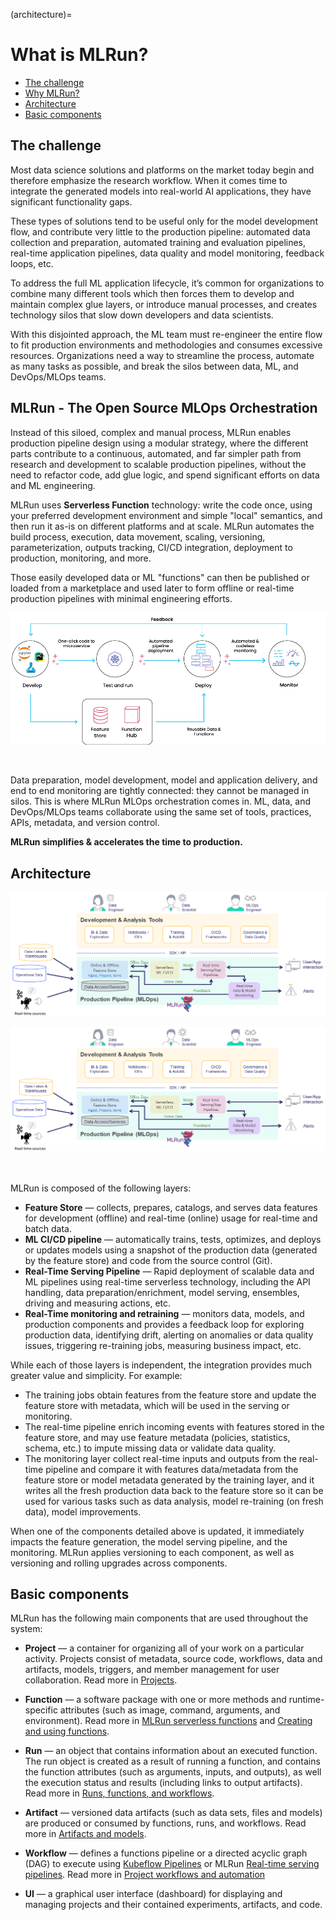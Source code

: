 (architecture)=
# What is MLRun? <!-- omit in toc -->
- [The challenge](#the-challenge)
- [Why MLRun?](#why-mlrun)
- [Architecture](#architecture)
- [Basic components](#basic-components)

<a id="the-challenge"></a>
## The challenge

Most data science solutions and platforms on the market today begin and therefore emphasize the research workflow. 
When it comes time to integrate the generated models into real-world AI applications, they have significant functionality gaps.

These types of solutions tend to be useful only for the model development flow, and contribute very little to the production pipeline: 
automated data collection and preparation, automated training and evaluation pipelines, real-time application pipelines, 
data quality and model monitoring, feedback loops, etc.

To address the full ML application lifecycle, it’s common for organizations to combine many different tools which then forces 
them to develop and maintain complex glue layers, or introduce manual processes, and creates technology silos that slow down 
developers and data scientists. 

With this disjointed approach, the ML team must re-engineer the entire flow to fit production environments and methodologies 
and consumes excessive resources. Organizations need a way to streamline the process, 
automate as many tasks as possible, and break the silos between data, ML, and DevOps/MLOps teams.

<a id="why-mlrun"></a>
## MLRun - The Open Source MLOps Orchestration

Instead of this siloed, complex and manual process, MLRun enables production pipeline design using a modular strategy, 
where the different parts contribute to a continuous, automated, and far simpler path from research and development to scalable 
production pipelines, without the need to refactor code, add glue logic, and spend significant efforts on data and ML engineering.

MLRun uses **Serverless Function** technology: write the code once, using your preferred development environment and 
simple "local" semantics, and then run it as-is on different platforms and at scale. MLRun automates the build process, execution, 
data movement, scaling, versioning, parameterization, outputs tracking, CI/CD integration, deployment to production, monitoring, and more. 

Those easily developed data or ML "functions" can then be published or loaded from a marketplace and used later to form offline or real-time 
production pipelines with minimal engineering efforts.

<p align="center"><img src="_static/images/mlrun-flow.png" alt="mlrun-flow" width="600"/></p><br>

Data preparation, model development, model and application delivery, and end to end monitoring are tightly connected: 
they cannot be managed in silos. This is where MLRun MLOps orchestration comes in. ML, data, and DevOps/MLOps teams 
collaborate using the same set of tools, practices, APIs, metadata, and version control.

<b>MLRun simplifies & accelerates the time to production.</b>

## Architecture 

![pipeline](./_static/images/pipeline.png)

<img src="_static/images/pipeline.png" alt="pipeline"/>

<br><br>
MLRun is composed of the following layers:

- **Feature Store** &mdash; collects, prepares, catalogs, and serves data features for development (offline) and real-time (online) 
usage for real-time and batch data.
- **ML CI/CD pipeline** &mdash; automatically trains, tests, optimizes, and deploys or updates models using a snapshot of the production 
data (generated by the feature store) and code from the source control (Git).
- **Real-Time Serving Pipeline** &mdash; Rapid deployment of scalable data and ML pipelines using real-time serverless technology, including 
the API handling, data preparation/enrichment, model serving, ensembles, driving and measuring actions, etc.
- **Real-Time monitoring and retraining** &mdash; monitors data, models, and production components and provides a feedback loop for exploring production data, identifying drift, alerting on anomalies or data quality issues, triggering re-training jobs, measuring business impact, etc.

While each of those layers is independent, the integration provides much greater value and simplicity. For example:
- The training jobs obtain features from the feature store and update the feature store with metadata, which will be used in the serving or monitoring.
- The real-time pipeline enrich incoming events with features stored in the feature store, and may use feature metadata (policies, statistics, schema, etc.) to impute missing data or validate data quality.
- The monitoring layer collect real-time inputs and outputs from the real-time pipeline and compare it with features data/metadata from the feature store or model metadata generated by the training layer, and it writes all the fresh production data back to the feature store so it can be used for various tasks such as data analysis, model re-training (on fresh data), model improvements.

When one of the components detailed above is updated, it immediately impacts the feature generation, the model serving pipeline, and the monitoring. MLRun applies versioning to each component, as well as versioning and rolling upgrades across components.

<a id="basic-components"></a>
## Basic components

MLRun has the following main components that are used throughout the system:

- <a id="def-project"></a>**Project** &mdash; a container for organizing all of your work on a particular activity.
    Projects consist of metadata, source code, workflows, data and artifacts, models, triggers, and member management for user collaboration. Read more in [Projects](./projects/project.md).

- <a id="def-function"></a>**Function** &mdash; a software package with one or more methods and runtime-specific attributes (such as image, command, arguments, and environment). Read more in [MLRun serverless functions](./concepts/functions-concepts) and [Creating and using functions](./runtimes/functions).

- <a id="def-run"></a>**Run** &mdash; an object that contains information about an executed function.
    The run object is created as a result of running a function, and contains the function attributes (such as arguments, inputs, and outputs), as well the execution status and results (including links to output artifacts). Read more in [Runs, functions, and workflows](./concepts/runs-experiments-workflows).

- <a id="def-artifact"></a>**Artifact** &mdash; versioned data artifacts (such as data sets, files and models) are produced or consumed by functions, runs, and workflows. Read more in [Artifacts and models](./store/artifacts.md).

- <a id="def-workflow"></a>**Workflow** &mdash; defines a functions pipeline or a directed acyclic graph (DAG) to execute using [Kubeflow Pipelines](https://www.kubeflow.org/docs/pipelines/pipelines-quickstart/)
  or MLRun [Real-time serving pipelines](./serving/serving-graph.md). Read more in [Project workflows and automation](./projects/workflows.md)
  
- **UI** &mdash; a graphical user interface (dashboard) for displaying and managing projects and their contained experiments, artifacts, and code.